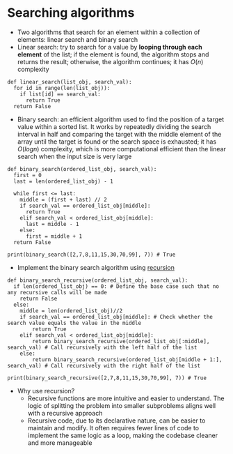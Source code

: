 # Searching algorithms
- Two algorithms that search for an element within a collection of elements: linear search and binary search
- Linear search: try to search for a value by **looping through each element** of the list; if the element is found, the algorithm stops and returns the result; otherwise, the algorithm continues; it has $O(n)$ complexity

```
def linear_search(list_obj, search_val):
  for id in range(len(list_obj)):
    if list[id] == search_val:
      return True
  return False
```

- Binary search: an efficient algorithm used to find the position of a target value within a sorted list. It works by repeatedly dividing the search interval in half and comparing the target with the middle element of the array until the target is found or the search space is exhausted; it has $O(log n)$ complexity, which is more computational efficient than the linear search when the input size is very large
```
def binary_search(ordered_list_obj, search_val):
  first = 0
  last = len(ordered_list_obj) - 1

  while first <= last:
    middle = (first + last) // 2
    if search_val == ordered_list_obj[middle]:
      return True
    elif search_val < ordered_list_obj[middle]:
      last = middle - 1
    else:
      first = middle + 1
  return False

print(binary_search([2,7,8,11,15,30,70,99], 7)) # True
```

- Implement the binary search algorithm using [recursion](Recursion.md)
```
def binary_search_recursive(ordered_list_obj, search_val):
  if len(ordered_list_obj) == 0: # Define the base case such that no any recursive calls will be made
    return False
  else:
    middle = len(ordered_list_obj)//2
    if search_val == ordered_list_obj[middle]: # Check whether the search value equals the value in the middle
        return True
    elif search_val < ordered_list_obj[middle]:
        return binary_search_recursive(ordered_list_obj[:middle], search_val) # Call recursively with the left half of the list
    else:
        return binary_search_recursive(ordered_list_obj[middle + 1:], search_val) # Call recursively with the right half of the list
  
print(binary_search_recursive([2,7,8,11,15,30,70,99], 7)) # True
```
- Why use recursion?
  - Recursive functions are more intuitive and easier to understand. The logic of splitting the problem into smaller subproblems aligns well with a recursive approach
  - Recursive code, due to its declarative nature, can be easier to maintain and modify. It often requires fewer lines of code to implement the same logic as a loop, making the codebase cleaner and more manageable
